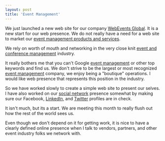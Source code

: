 ```yaml
---
layout: post
title: 'Event Management'
---
```

We just launched a new web site for our company <a href="http://www.webeventsglobal.com">WebEvents Global</a>. It is a new start for our web presence. We do not really have a need for a web site to market our <a href="http://www.webeventsglobal.com">event management products and services</a>.<p></p>
We rely on worth of mouth and networking in the very close knit <a href="http://www.webeventsglobal.com">event and conference management</a> industry.<p></p>
It really bothers me that you can't Google <a href="http://www.webeventsglobal.com">event management</a> or other top keywords and find us. We don't strive to be the largest or most recognized <a class="zem_slink" title="Event management" rel="wikipedia" href="http://en.wikipedia.org/wiki/Event_management">event management</a> company, we enjoy being a "boutique" operations. I would like  web presence that represents this position in the industry.<p></p>
So we have worked slowly to create a simple web site to present our selves. I have also worked on our <a class="zem_slink" title="Social network" rel="wikipedia" href="http://en.wikipedia.org/wiki/Social_network">social network</a> presence somewhat by making sure our Facebook, <a href="http://www.linkedin.com/companies/webevents-global">LinkedIn</a>, and <a href="http://twitter.com/webeventsglobal">Twitter</a> profiles are in check.<p></p>
It isn't much, but its a start. We are meeting this month to really flush out how the rest of the world sees us.<p></p>
Even though we don't depend on it for getting work, it is nice to have a clearly defined online presence when I talk to vendors, partners, and other event industry folks we network with.

